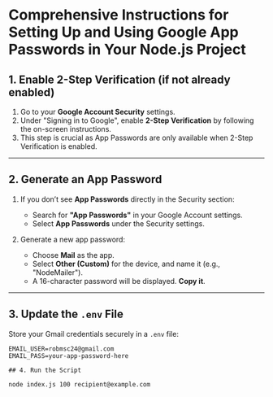 # Comprehensive Instructions for Setting Up and Using Google App Passwords in Your Node.js Project

## 1. Enable 2-Step Verification (if not already enabled)

1. Go to your **Google Account Security** settings.
2. Under "Signing in to Google", enable **2-Step Verification** by following the on-screen instructions.
3. This step is crucial as App Passwords are only available when 2-Step Verification is enabled.

---

## 2. Generate an App Password

1. If you don’t see **App Passwords** directly in the Security section:
   - Search for **"App Passwords"** in your Google Account settings.
   - Select **App Passwords** under the Security settings.
   
2. Generate a new app password:
   - Choose **Mail** as the app.
   - Select **Other (Custom)** for the device, and name it (e.g., "NodeMailer").
   - A 16-character password will be displayed. **Copy it**.

---

## 3. Update the `.env` File

Store your Gmail credentials securely in a `.env` file:

```plaintext
EMAIL_USER=robmsc24@gmail.com
EMAIL_PASS=your-app-password-here

## 4. Run the Script

node index.js 100 recipient@example.com
